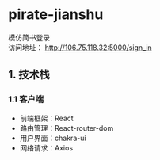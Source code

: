 # pirate-jianshu
模仿简书登录  
访问地址： http://106.75.118.32:5000/sign_in


## 1. 技术栈

### 1.1 客户端

- 前端框架：React
- 路由管理：React-router-dom
- 用户界面：chakra-ui
- 网络请求：Axios
